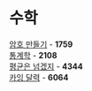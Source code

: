 # 수학
[암호 만들기](https://github.com/wayandway/algorithms-cpp/blob/master/BOJ/Mathematics/1759.cpp) - **1759** <br>
[통계학](https://github.com/wayandway/algorithms-cpp/blob/master/BOJ/Mathematics/2108.cpp) - **2108** <br>
[평균은 넘겠지](https://github.com/wayandway/algorithms-cpp/blob/master/BOJ/Mathematics/4344.cpp) - **4344** <br>
[카잉 달력](https://github.com/wayandway/algorithms-cpp/blob/master/BOJ/Mathematics/6064.cpp) - **6064** <br>